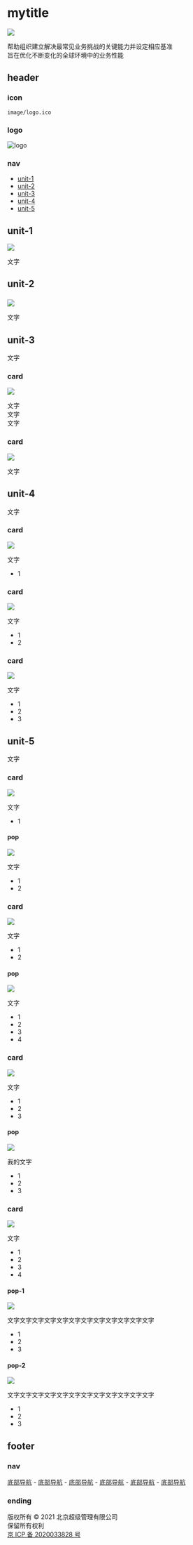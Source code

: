 # mytitle

![](image/banner.jpg)

帮助组织建立解决最常见业务挑战的关键能力并设定相应基准   
旨在优化不断变化的全球环境中的业务性能  

## header

### icon

`image/logo.ico`

### logo

![logo](image/logo.png)

### nav

- [unit-1](#unit-1)
- [unit-2](#unit-2)
- [unit-3](#unit-3)
- [unit-4](#unit-4)
- [unit-5](#unit-5)

## unit-1

![](image/shirt.svg)

文字

## unit-2

### 

![](image/teacher.svg)

文字

## unit-3

文字

### card

![](image/record.svg)

文字  
文字  
文字  

### card

![](image/record.svg)

文字  
  
  

## unit-4

文字

### card

![](image/cart.svg)

文字

- 1

### card

![](image/cart.svg)

文字

- 1
- 2

### card

![](image/cart.svg)

文字

- 1
- 2
- 3

## unit-5

文字

### card

![](image/bank.svg)

文字

- 1

#### pop

![](image/record.svg)

文字

- 1
- 2

### card

![](image/bank.svg)

文字

- 1
- 2

#### pop

![](image/record.svg)

文字

- 1
- 2
- 3
- 4

### card

![](image/bank.svg)

文字

- 1
- 2
- 3

#### pop

![](image/record.svg)

我的文字

- 1
- 2
- 3

### card

![](image/bank.svg)

文字

- 1
- 2
- 3
- 4

#### pop-1

![](image/record.svg)

文字文字文字文字文字文字文字文字文字文字文字文字

- 1
- 2
- 3

#### pop-2

![](image/record.svg)

文字文字文字文字文字文字文字文字文字文字文字文字

- 1
- 2
- 3

## footer

### nav

[底部导航](#) - [底部导航](#) - [底部导航](#) - [底部导航](#) - [底部导航](#) - [底部导航](#)

### ending

版权所有 © 2021 北京超级管理有限公司  
保留所有权利  
[京 ICP 备 2020033828 号](http://www.beian.miit.gov.cn/)

